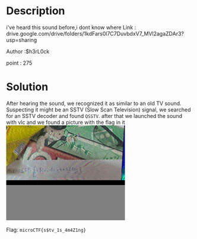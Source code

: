 # Description

i've heard this sound before,i dont know where Link : drive.google.com/drive/folders/1kdFars0l7C7DuvbdxV7_MVl2agaZDAr3?usp=sharing

Author :$h3rL0ck

point : 275

# Solution
After hearing the sound, we recognized it as similar to an old TV sound. Suspecting it might be an SSTV (Slow Scan Television) signal, we searched for an SSTV decoder and found `QSSTV`.
after that we launched the sound with vlc and we found a picture with the flag in it
![flag](flag.png)

Flag: `microCTF{s$tv_1s_4m4Z1ng}`

